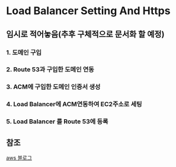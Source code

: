 # Load Balancer Setting And Https

## 임시로 적어놓음(추후 구체적으로 문서화 할 예정)

### 1. 도메인 구입

### 2. Route 53과 구입한 도메인 연동

### 3. ACM에 구입한 도메인 인증서 생성

### 4. Load Balancer에 ACM연동하여 EC2주소로 세팅

### 5. Load Balancer 를 Route 53에 등록

## 참조
[aws 블로그](https://mwoo526.tistory.com/16)
